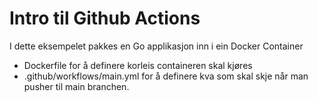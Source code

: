 # Intro til Github Actions

I dette eksempelet pakkes en Go applikasjon inn i ein Docker Container

* Dockerfile for å definere korleis containeren skal kjøres
* .github/workflows/main.yml for å definere kva som skal skje når man pusher til main branchen.
